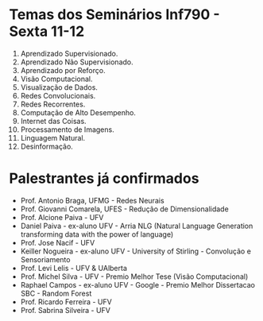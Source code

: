 # Temas dos Seminários Inf790 - Sexta 11-12


1. Aprendizado Supervisionado. 
2. Aprendizado Não Supervisionado. 
3. Aprendizado por Reforço. 
4. Visão Computacional. 
5. Visualização de Dados. 
6. Redes Convolucionais. 
7. Redes Recorrentes. 
8. Computação de Alto Desempenho. 
9. Internet das Coisas. 
10. Processamento de Imagens. 
11. Linguagem Natural.
12.  Desinformação. 

# Palestrantes já confirmados

* Prof. Antonio Braga, UFMG - Redes Neurais
* Prof. Giovanni Comarela, UFES - Redução de Dimensionalidade 
* Prof. Alcione Paiva - UFV
* Daniel Paiva - ex-aluno UFV -  Arria NLG (Natural Language Generation transforming data with the power of language) 
* Prof. Jose Nacif - UFV
* Keiller Nogueira - ex-aluno UFV - University of Stirling - Convolução e Sensoriamento
* Prof. Levi Lelis - UFV & UAlberta
* Prof. Michel Silva - UFV - Premio Melhor Tese (Visão Computacional)
* Raphael Campos - ex-aluno UFV - Google - Premio Melhor Dissertacao SBC - Random Forest
* Prof. Ricardo Ferreira - UFV
* Prof. Sabrina Silveira - UFV

